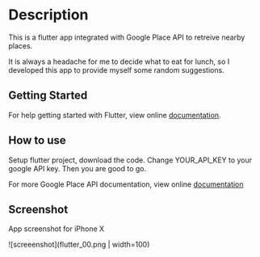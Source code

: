 # Description

This is a flutter app integrated with Google Place API to retreive nearby places.

It is always a headache for me to decide what to eat for lunch, so I developed this app to provide myself some random suggestions.

## Getting Started

For help getting started with Flutter, view online
[documentation](https://flutter.io/).

## How to use

Setup flutter project, download the code. Change YOUR_API_KEY to your google API key. Then you are good to go.

For more Google Place API documentation, view online
[documentation](https://developers.google.com/places/)


## Screenshot 

App screenshot for iPhone X

![screeenshot](flutter_00.png | width=100)



